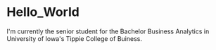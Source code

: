 # Hello_World

I'm currently the senior student for the Bachelor Business Analytics in University of Iowa's Tippie College of Buiness.
